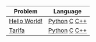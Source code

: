 | Problem | Language
|--|--|
| [Hello World!](https://open.kattis.com/problems/hello) | [Python](https://github.com/smmnaghibi/kattis/blob/main/Python/Hello-World.py) [C](https://github.com/smmnaghibi/kattis/blob/main/C/Hello-World.c) [C++](https://github.com/smmnaghibi/kattis/blob/main/Cpp/Hello-World.cpp) |
| [Tarifa](https://github.com/smmnaghibi/kattis/blob/main/Python/Hello-World.py) | [Python](https://github.com/smmnaghibi/kattis/blob/main/Tarifa.py) [C](https://github.com/smmnaghibi/kattis/blob/main/C/Tarifa.c) [C++](https://github.com/smmnaghibi/kattis/blob/main/Cpp/Tarifa.cpp) |